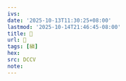 ```yaml
---
ivs:
date: '2025-10-13T11:30:25+08:00'
lastmod: '2025-10-14T21:46:45-08:00'
title: 󰥮
url: 󰥮
tags: [縝]
hex: 
src: DCCV
note:
---
```


